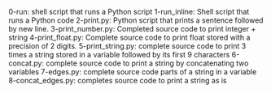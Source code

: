 0-run: shell script that runs a Python script
1-run_inline: Shell script that runs a Python code
2-print.py: Python script that prints a sentence followed by new line.
3-print_number.py: Completed source code to print integer + string
4-print_float.py: Complete source code to print float stored with a precision  of 2 digits.
5-print_string.py: complete source code to print 3 times a string stored in a variable followed by its first 9 characters
6-concat.py: complete source code to print a string by concatenating two variables
7-edges.py: complete source code parts of a string in a variable
8-concat_edges.py: completes source code to print a string as is
